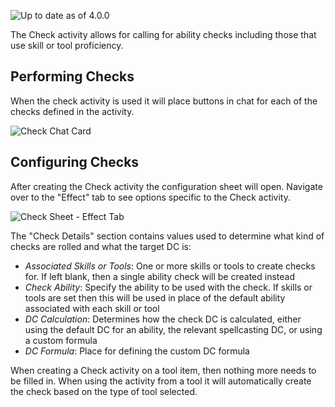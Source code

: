 ![Up to date as of 4.0.0](https://img.shields.io/static/v1?label=dnd5e&message=4.0.0&color=informational)

The Check activity allows for calling for ability checks including those that use skill or tool proficiency.


## Performing Checks

When the check activity is used it will place buttons in chat for each of the checks defined in the activity.

![Check Chat Card](https://raw.githubusercontent.com/foundryvtt/dnd5e/publish-wiki/wiki/images/activities/check-card.jpg)

## Configuring Checks

After creating the Check activity the configuration sheet will open. Navigate over to the "Effect" tab to see options specific to the Check activity.

![Check Sheet - Effect Tab](https://raw.githubusercontent.com/foundryvtt/dnd5e/publish-wiki/wiki/images/activities/check-effect.jpg)

The "Check Details" section contains values used to determine what kind of checks are rolled and what the target DC is:
- *Associated Skills or Tools*: One or more skills or tools to create checks for. If left blank, then a single ability check will be created instead
- *Check Ability*: Specify the ability to be used with the check. If skills or tools are set then this will be used in place of the default ability associated with each skill or tool
- *DC Calculation*: Determines how the check DC is calculated, either using the default DC for an ability, the relevant spellcasting DC, or using a custom formula
- *DC Formula*: Place for defining the custom DC formula

When creating a Check activity on a tool item, then nothing more needs to be filled in. When using the activity from a tool it will automatically create the check based on the type of tool selected.
